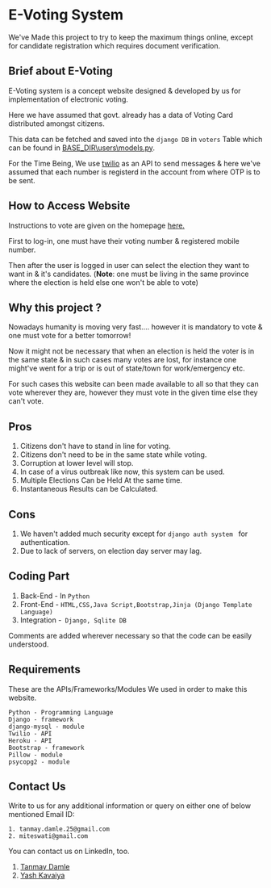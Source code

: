 # E-Voting System

We've Made this project to try to keep the maximum things online, except for candidate registration which requires document verification.


## Brief about E-Voting

E-Voting system is a concept website designed & developed by us for implementation of electronic voting. 

Here we have assumed that govt. already has a data of Voting Card distributed amongst citizens.

This data can be fetched and saved into the ``` django DB ``` in ``` voters ``` Table which can be found in [BASE_DIR\users\models.py](https://github.com/damletanmay/E_Voting_System/blob/master/users/models.py).

For the Time Being, We use [twilio](https://www.twilio.com/) as an API to send messages & here we've assumed that each number is registerd in the account from where OTP is to be sent.

## How to Access Website

Instructions to vote are given on the homepage  [here.](https://e-voting--system.herokuapp.com/)

First to log-in, one must have their voting number & registered mobile number.

Then after the user is logged in user can select the election they want to want in & it's candidates. (**Note**: one must be living in the same province where the election is held else one won't be able to vote)

## Why this project ?

Nowadays humanity is moving very fast.... however it is mandatory to vote & one must vote for a better tomorrow!

Now it might not be necessary that when an election is held the voter is in the same state & in such cases many votes are lost, for instance one might've went for a trip or is out of state/town for work/emergency etc. 


For such cases this website can been made available to all so that they can vote wherever they are, however they must vote in the given time else they can't vote.

## Pros
 
 1. Citizens don't have to stand in line for voting.
 2. Citizens don't need to be in the same state while voting. 
 3. Corruption at lower level will stop.
 4. In case of a virus outbreak like now, this system can be used.
 5. Multiple Elections Can be Held At the same time.
 6. Instantaneous Results can be Calculated.
 
## Cons

1. We haven't added much security except for ```django auth system ``` for authentication.
2. Due to lack of servers, on election day server may lag.



## Coding Part

1. Back-End - In ```Python```
2. Front-End - ```HTML,CSS,Java Script,Bootstrap,Jinja (Django Template Language)```
3. Integration -``` Django, Sqlite DB```

Comments are added wherever necessary so that the code can be easily understood.


## Requirements 

These are the APIs/Frameworks/Modules We used in order to make this website.
```
Python - Programming Language
Django - framework
django-mysql - module
Twilio - API
Heroku - API
Bootstrap - framework
Pillow - module
psycopg2 - module

```
## Contact Us
Write to us for any additional information or query on either one of below mentioned Email ID:
```
1. tanmay.damle.25@gmail.com
2. miteswati@gmail.com
```

You can contact us on LinkedIn, too.
1. [Tanmay Damle](https://www.linkedin.com/in/tanmay-damle-924839190/)
2. [Yash Kavaiya](https://www.linkedin.com/in/yash-kavaiya-a10a1a190/)
